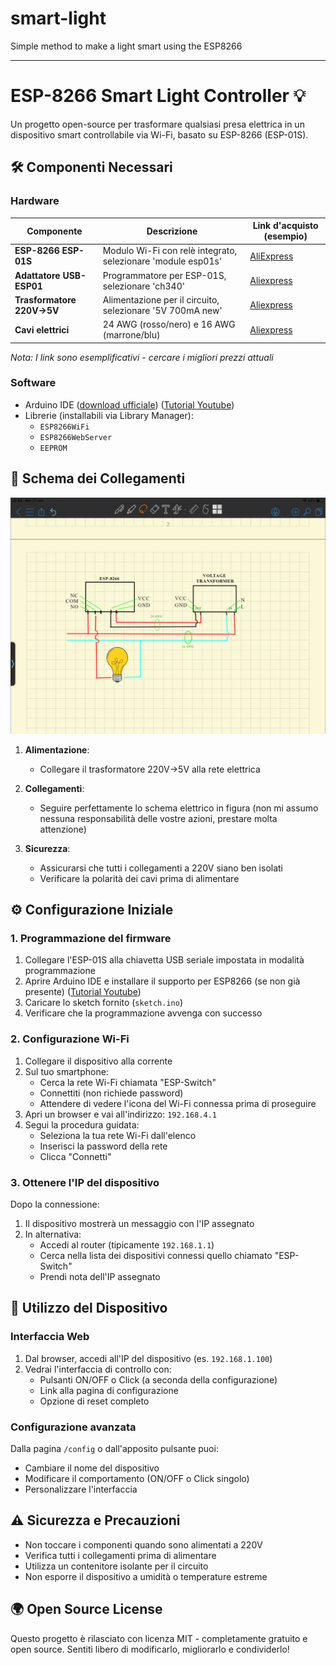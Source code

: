 # smart-light
Simple method to make a light smart using the ESP8266


------------------------------------------------------------

# ESP-8266 Smart Light Controller 💡

Un progetto open-source per trasformare qualsiasi presa elettrica in un dispositivo smart controllabile via Wi-Fi, basato su ESP-8266 (ESP-01S).

## 🛠 Componenti Necessari

### Hardware

| Componente | Descrizione | Link d'acquisto (esempio) |
|------------|-------------|---------------------------|
| **ESP-8266 ESP-01S** | Modulo Wi-Fi con relè integrato, selezionare 'module esp01s' | [AliExpress](https://it.aliexpress.com/item/1005006770241321.html?spm=a2g0o.order_list.order_list_main.10.438b3696HzkLYm&gatewayAdapt=glo2ita) |
| **Adattatore USB-ESP01** | Programmatore per ESP-01S, selezionare 'ch340' | [Aliexpress](https://it.aliexpress.com/item/1005006532380532.html?spm=a2g0o.productlist.main.12.743eeeQXeeQXIC&aem_p4p_detail=20250325114612205898350556600001038579&algo_pvid=3dd618ca-987a-4333-8027-28605046bc9e&algo_exp_id=3dd618ca-987a-4333-8027-28605046bc9e-11&pdp_ext_f=%7B%22order%22%3A%227%22%2C%22eval%22%3A%221%22%7D&pdp_npi=4%40dis%21EUR%212.34%212.22%21%21%2117.93%2117.04%21%40210390c917429283727421109ecacf%2112000037553824021%21sea%21IT%21831238174%21X&curPageLogUid=sAJhvwVRT03e&utparam-url=scene%3Asearch%7Cquery_from%3A&search_p4p_id=20250325114612205898350556600001038579_3) |
| **Trasformatore 220V→5V** | Alimentazione per il circuito, selezionare '5V 700mA new' | [Aliexpress](https://it.aliexpress.com/item/1005006059965654.html?spm=a2g0o.order_list.order_list_main.5.438b3696HzkLYm&gatewayAdapt=glo2ita) |
| **Cavi elettrici** | 24 AWG (rosso/nero) e 16 AWG (marrone/blu) | [Aliexpress](https://it.aliexpress.com/w/wholesale-cavi-elettrici.html?spm=a2g0o.productlist.search.0) |

*Nota: I link sono esemplificativi - cercare i migliori prezzi attuali*

### Software
- Arduino IDE ([download ufficiale](https://www.arduino.cc/en/software)) ([Tutorial Youtube](https://www.youtube.com/watch?v=3kM3wmDkNvE))
- Librerie (installabili via Library Manager):
  - `ESP8266WiFi`
  - `ESP8266WebServer`
  - `EEPROM`

## 🔌 Schema dei Collegamenti

![Schema elettrico](./Scheme.jpg)

1. **Alimentazione**:
   - Collegare il trasformatore 220V→5V alla rete elettrica

2. **Collegamenti**:
   - Seguire perfettamente lo schema elettrico in figura (non mi assumo nessuna responsabilità delle vostre azioni, prestare molta attenzione)


3. **Sicurezza**:
   - Assicurarsi che tutti i collegamenti a 220V siano ben isolati
   - Verificare la polarità dei cavi prima di alimentare

## ⚙ Configurazione Iniziale

### 1. Programmazione del firmware
1. Collegare l'ESP-01S alla chiavetta USB seriale impostata in modalità programmazione
2. Aprire Arduino IDE e installare il supporto per ESP8266 (se non già presente) ([Tutorial Youtube](https://www.youtube.com/watch?v=OC9wYhv6juM))
3. Caricare lo sketch fornito (`sketch.ino`)
4. Verificare che la programmazione avvenga con successo

### 2. Configurazione Wi-Fi
1. Collegare il dispositivo alla corrente
2. Sul tuo smartphone:
   - Cerca la rete Wi-Fi chiamata "ESP-Switch"
   - Connettiti (non richiede password)
   - Attendere di vedere l'icona del Wi-Fi connessa prima di proseguire
3. Apri un browser e vai all'indirizzo: `192.168.4.1`
4. Segui la procedura guidata:
   - Seleziona la tua rete Wi-Fi dall'elenco
   - Inserisci la password della rete
   - Clicca "Connetti"

### 3. Ottenere l'IP del dispositivo
Dopo la connessione:
1. Il dispositivo mostrerà un messaggio con l'IP assegnato
2. In alternativa:
   - Accedi al router (tipicamente `192.168.1.1`)
   - Cerca nella lista dei dispositivi connessi quello chiamato "ESP-Switch"
   - Prendi nota dell'IP assegnato

## 📱 Utilizzo del Dispositivo

### Interfaccia Web
1. Dal browser, accedi all'IP del dispositivo (es. `192.168.1.100`)
2. Vedrai l'interfaccia di controllo con:
   - Pulsanti ON/OFF o Click (a seconda della configurazione)
   - Link alla pagina di configurazione
   - Opzione di reset completo

### Configurazione avanzata
Dalla pagina `/config` o dall'apposito pulsante puoi:
- Cambiare il nome del dispositivo
- Modificare il comportamento (ON/OFF o Click singolo)
- Personalizzare l'interfaccia

## ⚠ Sicurezza e Precauzioni
- Non toccare i componenti quando sono alimentati a 220V
- Verifica tutti i collegamenti prima di alimentare
- Utilizza un contenitore isolante per il circuito
- Non esporre il dispositivo a umidità o temperature estreme

## 🌍 Open Source License
Questo progetto è rilasciato con licenza MIT - completamente gratuito e open source. Sentiti libero di modificarlo, migliorarlo e condividerlo!

